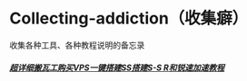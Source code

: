# Collecting-addiction（收集癖）
收集各种工具、各种教程说明的备忘录

##### [超详细搬瓦工购买VPS一键搭建SS搭建S-S R和锐速加速教程](https://www.banwagongzw.com/manyuser.html)
